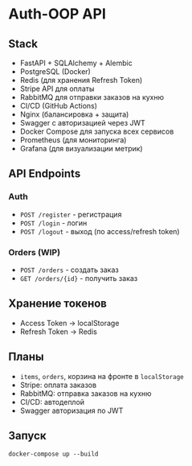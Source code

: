 # Auth-OOP API

## Stack
- FastAPI + SQLAlchemy + Alembic
- PostgreSQL (Docker)
- Redis (для хранения Refresh Token)
- Stripe API для оплаты
- RabbitMQ для отправки заказов на кухню
- CI/CD (GitHub Actions)
- Nginx (балансировка + защита)
- Swagger с авторизацией через JWT
- Docker Compose для запуска всех сервисов
- Prometheus (для мониторинга)
- Grafana (для визуализации метрик)

## API Endpoints

### Auth
- `POST /register` - регистрация
- `POST /login` - логин
- `POST /logout` - выход (по access/refresh token)

### Orders (WIP)
- `POST /orders` - создать заказ
- `GET /orders/{id}` - получить заказ

## Хранение токенов
- Access Token → localStorage
- Refresh Token → Redis

## Планы
- `items`, `orders`, корзина на фронте в `localStorage`
- Stripe: оплата заказов
- RabbitMQ: отправка заказов на кухню
- CI/CD: автодеплой
- Swagger авторизация по JWT

## Запуск

```
docker-compose up --build
```
